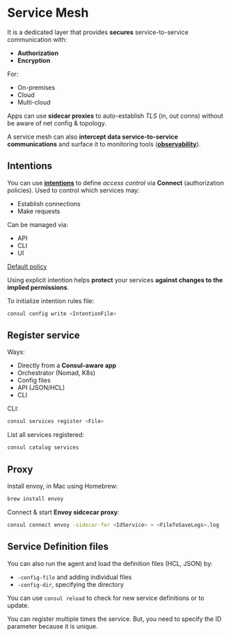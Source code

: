# Service Mesh
It is a dedicated layer that provides **secures** service-to-service communication 
with: 
- **Authorization**
- **Encryption**

For:
- On-premises
- Cloud
- Multi-cloud

Apps can use **sidecar proxies** to auto-establish *TLS* (in, out conns) without be aware of net 
config & topology.

A service mesh can also **intercept data service-to-service communications** and surface it to 
monitoring tools (**[observability](https://learn.hashicorp.com/tutorials/consul/kubernetes-layer7-observability)**).

## Intentions
You can use **[intentions](https://www.consul.io/docs/connect/intentions)** to define *access 
control* via **Connect** (authorization policies). Used to control which services may:
- Establish connections
- Make requests

Can be managed via:
- API
- CLI
- UI

[Default policy](https://www.consul.io/docs/agent/options.html?_gl=1*1mosxg3*_ga*NzAxNTk3ODMyLjE2NDM4MTY1NjI.*_ga_P7S46ZYEKW*MTY1OTI5MTMxMy4xOS4xLjE2NTkyOTE0NjEuMA..#acl_default_policy)

Using explicit intention helps **protect** your services **against changes to the implied permissions**.

To initialize intention rules file:
```sh
consul config write <IntentionFile>
```

## Register service
Ways:
- Directly from a **Consul-aware app**
- Orchestrator (Nomad, K8s)
- Config files
- API (JSON/HCL)
- CLI

CLI:
```sh
consul services register <File>
```

List all services registered:
```sh
consul catalog services
```

## Proxy
Install envoy, in Mac using Homebrew:
```sh
brew install envoy
```

Connect & start **Envoy sidcecar proxy**:
```sh
consul connect envoy -sidecar-for <IdService> > <FileToSaveLogs>.log
```

## Service Definition files
You can also run the agent and load the definition files (HCL, JSON) by:
- `-config-file` and adding individual files
- `-config-dir`, specifying the directory

You can use `consul reload` to check for new service definitions or to update.

You can register multiple times the service. But, you need to specify the ID parameter because it is
unique.